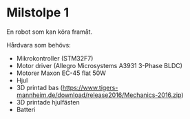 # Milstolpe 1
En robot som kan köra framåt.

Hårdvara som behövs:
- Mikrokontroller (STM32F7)
- Motor driver (Allegro Microsystems A3931 3-Phase BLDC)
- Motorer Maxon EC-45  flat 50W
- Hjul
- 3D printad bas (https://www.tigers-mannheim.de/download/release2016/Mechanics-2016.zip)
- 3D printade hjulfästen
- Batteri
